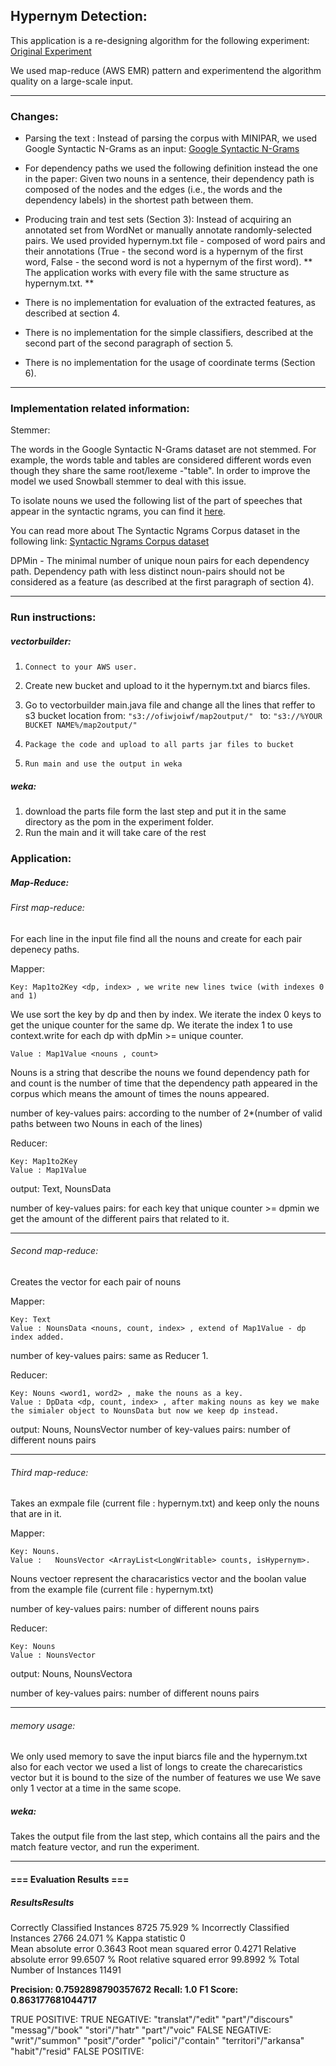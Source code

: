 ## Hypernym Detection:

This application is a re-designing algorithm for the following experiment:
[Original Experiment](http://ai.stanford.edu/~rion/papers/hypernym_nips05.pdf "Original Experiment")

We used map-reduce (AWS EMR) pattern and experimentend the algorithm quality on a large-scale input.

------------


### Changes:
- Parsing the text : Instead of parsing the corpus with MINIPAR,
we used Google Syntactic N-Grams as an input:
[Google Syntactic N-Grams](http://storage.googleapis.com/books/syntactic-ngrams/index.html "Google Syntactic N-Grams")

- For dependency paths we used the following definition instead the one in the paper:
Given two nouns in a sentence, their dependency path is composed of the
nodes and the edges (i.e., the words and the dependency labels) in the
shortest path between them.

- Producing train and test sets (Section 3): 
Instead of acquiring an annotated set from WordNet or manually annotate randomly-selected pairs. 
We used provided hypernym.txt file - composed of word pairs and their annotations
(True - the second word is a hypernym of the first word, False - the
second word is not a hypernym of the first word).
** The application works with every file with the same structure as hypernym.txt.
**



- There is no implementation for evaluation of the extracted features, as described at section 4.
- There is no implementation for the simple classifiers, described at the second part of the second paragraph of section 5.
- There is no implementation for the usage of coordinate terms (Section 6).


------------


### Implementation related information:
Stemmer:

The words in the Google Syntactic N-Grams dataset are not stemmed. 
For example, the words table and tables are considered different words even though they share the same root/lexeme -"table".
In order to improve the model we used Snowball stemmer to deal with this issue.

To isolate nouns we used the following list of the part of speeches that appear in the
syntactic ngrams, you can find it [here](http://www.ling.upenn.edu/courses/Fall_2003/ling001/penn_treebank_pos.html "here").


You can read more about The Syntactic Ngrams Corpus dataset in the following link:
[Syntactic Ngrams Corpus dataset](https://docs.google.com/document/d/14PWeoTkrnKk9H8_7CfVbdvuoFZ7jYivNTkBX2Hj7qLw/edit# "Syntactic Ngrams Corpus dataset")

DPMin - The minimal number of unique noun pairs for each dependency
path. Dependency path with less distinct noun-pairs should not be
considered as a feature (as described at the first paragraph of section 4).


------------


### Run instructions:
##### vectorbuilder: 
1.     Connect to your AWS user.
2.	Create new bucket and upload to it the hypernym.txt and biarcs files.
3. Go to vectorbuilder main.java file and change all the lines that reffer to s3 bucket location from:
`"s3://ofiwjoiwf/map2output/" `
to:
`"s3://%YOUR BUCKET NAME%/map2output/"`

4.     Package the code and upload to all parts jar files to bucket
5.     Run main and use the output in weka
    
##### weka: 
1. download the parts file form the last step and put it in the same directory as the pom in the experiment folder.
2. Run the main and it will take care of the rest

### Application:


##### Map-Reduce: 

######  First map-reduce:
For each line in the input file find all the nouns and create for each pair depenecy paths.

Mapper:

    Key: Map1to2Key <dp, index> , we write new lines twice (with indexes 0 and 1)
We use sort the key by dp and then by index.
We iterate the index 0 keys to get the unique counter for the same dp.
We iterate the index 1 to use context.write for each dp with dpMin >= unique counter.

    Value : Map1Value <nouns , count>
Nouns is a string that describe the nouns we found dependency path for and count is the number of time that the dependency path appeared in the corpus which means the amount of times the nouns appeared.

number of key-values pairs: according to the number of 2*(number of valid paths between two Nouns in each of the lines)


Reducer:

    Key: Map1to2Key
    Value : Map1Value

output: Text, NounsData

number of key-values pairs: for each key that unique counter >= dpmin we get the amount of the different pairs that related to it.


------------



###### Second map-reduce:
Creates the vector for each pair of nouns

Mapper:

    Key: Text
    Value : NounsData <nouns, count, index> , extend of Map1Value - dp index added.

number of key-values pairs: same as Reducer 1.

Reducer:

    Key: Nouns <word1, word2> , make the nouns as a key.
    Value : DpData <dp, count, index> , after making nouns as key we make the simialer object to NounsData but now we keep dp instead.

output: Nouns, NounsVector
number of key-values pairs: number of different nouns pairs

------------



###### Third map-reduce:
Takes an exmpale file (current file : hypernym.txt) and keep only the nouns that are in it.

Mapper:

    Key: Nouns.
    Value :   NounsVector <ArrayList<LongWritable> counts, isHypernym>.
Nouns vectoer represent the characaristics vector and the boolan value from the example file (current file : hypernym.txt)

number of key-values pairs: number of different nouns pairs

Reducer:

    Key: Nouns
    Value : NounsVector

output: Nouns, NounsVectora

number of key-values pairs: number of different nouns pairs

------------


###### memory usage:
We only used memory to save the input biarcs file and the hypernym.txt
also for each vector we used a list of longs to create the charecaristics vector but it is bound to the size of the number of features we use
We save only 1 vector at a time in the same scope.



##### weka:
Takes the output file from the last step, which contains all the pairs and the match feature vector, and run the experiment.


------------



#### === Evaluation Results ===
##### ResultsResults
Correctly Classified Instances        8725               75.929  %
Incorrectly Classified Instances      2766               24.071  %
Kappa statistic                          0     
Mean absolute error                      0.3643
Root mean squared error                  0.4271
Relative absolute error                 99.6507 %
Root relative squared error             99.8992 %
Total Number of Instances            11491     

**Precision: 0.7592898790357672**
**Recall: 1.0**
**F1 Score: 0.863177681044717**

TRUE POSITIVE:
TRUE NEGATIVE:
"translat"/"edit"
"part"/"discours"
"messag"/"book"
"stori"/"hatr"
"part"/"voic"
FALSE NEGATIVE:
"writ"/"summon"
"posit"/"order"
"polici"/"contain"
"territori"/"arkansa"
"habit"/"resid"
FALSE POSITIVE:
